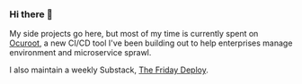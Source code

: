### Hi there 👋

My side projects go here, but most of my time is currently spent on [Ocuroot](https://www.ocuroot.com/), a new CI/CD tool I've been building out to help enterprises manage environment and microservice sprawl.

I also maintain a weekly Substack, [The Friday Deploy](https://thefridaydeploy.substack.com/).

<!--
**theothertomelliott/theothertomelliott** is a ✨ _special_ ✨ repository because its `README.md` (this file) appears on your GitHub profile.

Here are some ideas to get you started:

- 🔭 I’m currently working on ...
- 🌱 I’m currently learning ...
- 👯 I’m looking to collaborate on ...
- 🤔 I’m looking for help with ...
- 💬 Ask me about ...
- 📫 How to reach me: ...
- 😄 Pronouns: ...
- ⚡ Fun fact: ...
-->
